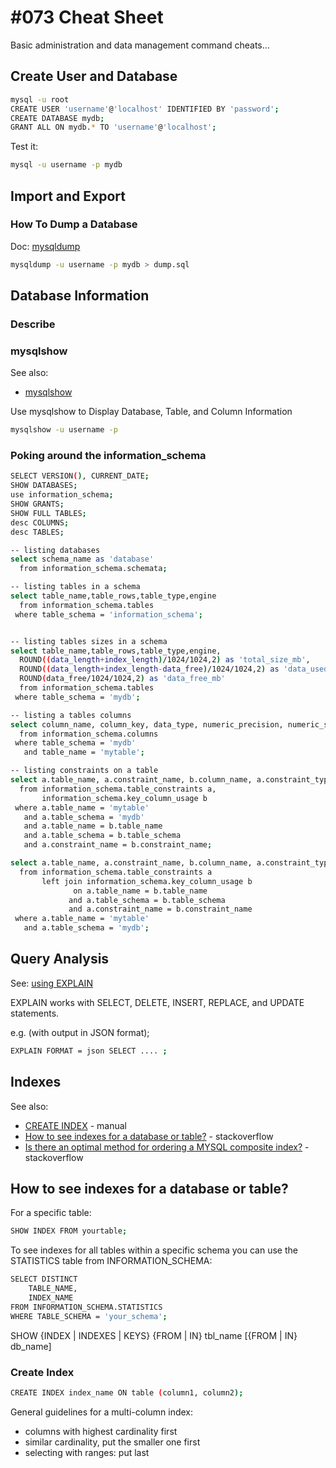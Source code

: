 # #073 Cheat Sheet

Basic administration and data management command cheats...

## Create User and Database

```sh
mysql -u root
CREATE USER 'username'@'localhost' IDENTIFIED BY 'password';
CREATE DATABASE mydb;
GRANT ALL ON mydb.* TO 'username'@'localhost';
```

Test it:

```sh
mysql -u username -p mydb
```

## Import and Export

### How To Dump a Database

Doc: [mysqldump](https://dev.mysql.com/doc/refman/8.0/en/mysqldump.html)

```sh
mysqldump -u username -p mydb > dump.sql
```

## Database Information

### Describe

### mysqlshow

See also:

* [mysqlshow](https://dev.mysql.com/doc/refman/8.0/en/mysqlshow.html)

Use mysqlshow to Display Database, Table, and Column Information

```sh
mysqlshow -u username -p
```

### Poking around the information_schema

```sh
SELECT VERSION(), CURRENT_DATE;
SHOW DATABASES;
use information_schema;
SHOW GRANTS;
SHOW FULL TABLES;
desc COLUMNS;
desc TABLES;

-- listing databases
select schema_name as 'database'
  from information_schema.schemata;

-- listing tables in a schema
select table_name,table_rows,table_type,engine
  from information_schema.tables
 where table_schema = 'information_schema';


-- listing tables sizes in a schema
select table_name,table_rows,table_type,engine,
  ROUND((data_length+index_length)/1024/1024,2) as 'total_size_mb',
  ROUND((data_length+index_length-data_free)/1024/1024,2) as 'data_used_mb',
  ROUND(data_free/1024/1024,2) as 'data_free_mb'
  from information_schema.tables
 where table_schema = 'mydb';

-- listing a tables columns
select column_name, column_key, data_type, numeric_precision, numeric_scale, is_nullable, ordinal_position, column_default
  from information_schema.columns
 where table_schema = 'mydb'
   and table_name = 'mytable';

-- listing constraints on a table
select a.table_name, a.constraint_name, b.column_name, a.constraint_type
  from information_schema.table_constraints a,
       information_schema.key_column_usage b
 where a.table_name = 'mytable'
   and a.table_schema = 'mydb'
   and a.table_name = b.table_name
   and a.table_schema = b.table_schema
   and a.constraint_name = b.constraint_name;

select a.table_name, a.constraint_name, b.column_name, a.constraint_type
  from information_schema.table_constraints a
       left join information_schema.key_column_usage b
              on a.table_name = b.table_name
             and a.table_schema = b.table_schema
             and a.constraint_name = b.constraint_name
 where a.table_name = 'mytable'
   and a.table_schema = 'mydb';
```

## Query Analysis

See: [using EXPLAIN](https://dev.mysql.com/doc/refman/8.0/en/using-explain.html)

EXPLAIN works with SELECT, DELETE, INSERT, REPLACE, and UPDATE statements.

e.g. (with output in JSON format);

```sh
EXPLAIN FORMAT = json SELECT .... ;
```

## Indexes

See also:

* [CREATE INDEX](https://dev.mysql.com/doc/refman/8.0/en/create-index.html) - manual
* [How to see indexes for a database or table?](https://stackoverflow.com/questions/5213339/how-to-see-indexes-for-a-database-or-table) - stackoverflow
* [Is there an optimal method for ordering a MYSQL composite index?](https://stackoverflow.com/questions/9537128/is-there-an-optimal-method-for-ordering-a-mysql-composite-index) - stackoverflow

## How to see indexes for a database or table?

For a specific table:

```sh
SHOW INDEX FROM yourtable;
```

To see indexes for all tables within a specific schema you can use the STATISTICS table from INFORMATION_SCHEMA:

```sh
SELECT DISTINCT
    TABLE_NAME,
    INDEX_NAME
FROM INFORMATION_SCHEMA.STATISTICS
WHERE TABLE_SCHEMA = 'your_schema';
```

SHOW {INDEX | INDEXES | KEYS}
    {FROM | IN} tbl_name
    [{FROM | IN} db_name]

### Create Index

```sh
CREATE INDEX index_name ON table (column1, column2);
```

General guidelines for a multi-column index:

* columns with highest cardinality first
* similar cardinality, put the smaller one first
* selecting with ranges: put last
